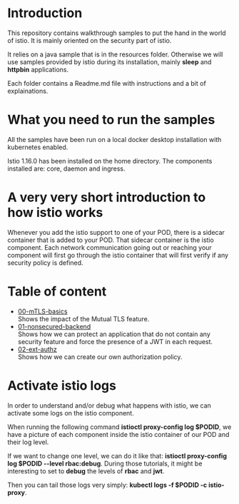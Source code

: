 # Introduction

This repository contains walkthrough samples to put the hand in the world of istio. It is mainly oriented on the security part of istio.

It relies on a java sample that is in the resources folder. Otherwise we will use samples provided by istio during its installation, mainly
**sleep** and **httpbin** applications.

Each folder contains a Readme.md file with instructions and a bit of explainations.

# What you need to run the samples

All the samples have been run on a local docker desktop installation with kubernetes enabled.

Istio 1.16.0 has been installed on the home directory. The components installed are: core, daemon and ingress.

# A very very short introduction to how istio works

Whenever you add the istio support to one of your POD, there is a sidecar container that is added to your POD. That sidecar container is the istio component.
Each network communication going out or reaching your component will first go through the istio container that will first verify if any security policy is defined.

# Table of content

- [00-mTLS-basics](00-mTLS-basics)<br/>
  Shows the impact of the Mutual TLS feature.
- [01-nonsecured-backend](01-nonsecured-backend)<br/>
  Shows how we can protect an application that do not contain any security feature and force the presence of a JWT in each request.
- [02-ext-authz](02-ext-authz)<br/>
  Shows how we can create our own authorization policy.

# Activate istio logs

In order to understand and/or debug what happens with istio, we can activate some logs on the istio component.

When running the following command **istioctl proxy-config log $PODID**, we have a picture of each component inside the istio container of our POD and their log level.

If we want to change one level, we can do it like that: **istioctl proxy-config log $PODID --level rbac:debug**. During those tutorials, it might be interesting to
set to **debug** the levels of **rbac** and **jwt**.

Then you can tail those logs very simply: **kubectl logs -f $PODID -c istio-proxy**.
